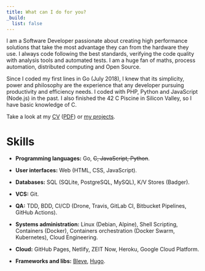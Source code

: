 ```yaml
---
title: What can I do for you?
_build:
  list: false
---
```


I am a Software Developer passionate about creating high performance solutions
that take the most advantage they can from the hardware they use. I always code
following the best standards, verifying the code quality with analysis tools
and automated tests. I am a huge fan of maths, process automation, distributed
computing and Open Source.

Since I coded my first lines in Go (July 2018), I knew that its simplicity,
power and philosophy are the experience that any developer pursuing
productivity and efficiency needs. I coded with PHP, Python and JavaScript
(Node.js) in the past. I also finished the 42 C Piscine in Silicon Valley, so I
have basic knowledge of C.

Take a look at my [CV](https://docs.google.com/document/d/1dbXk7CYAAG_MefJ4i5bddwkH6z9esE-y-NjpB1_PGdQ/edit?usp=sharing) ([PDF](/en/cv.pdf))
or [my projects](./../projects).

# Skills

* **Programming languages:** Go, ~~C, JavaScript, Python~~.

* **User interfaces:** Web (HTML, CSS, JavaScript).

* **Databases:** SQL (SQLite, PostgreSQL, MySQL), K/V Stores (Badger).

* **VCS:** Git.

* **QA:** TDD, BDD, CI/CD (Drone, Travis, GitLab CI, Bitbucket Pipelines,
  GitHub Actions).

* **Systems administration:** Linux (Debian, Alpine), Shell Scripting,
  Containers (Docker), Containers orchestration (Docker Swarm, Kubernetes),
  Cloud Engineering.

* **Cloud:** GitHub Pages, Netlify, ZEIT Now, Heroku, Google Cloud Platform.

* **Frameworks and libs:** [Bleve](https://www.blevesearch.com/),
  [Hugo](https://gohugo.io/).

